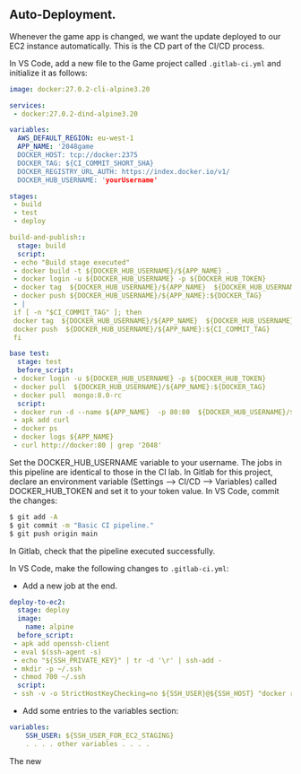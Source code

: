 ## Auto-Deployment.

Whenever the game app is changed, we want the update deployed to our EC2 instance automatically. This is the CD part of the CI/CD process.

In VS Code, add a new file to the Game project called `.gitlab-ci.yml` and initialize it as follows:
~~~yaml
image: docker:27.0.2-cli-alpine3.20

services:
 - docker:27.0.2-dind-alpine3.20

variables:
  AWS_DEFAULT_REGION: eu-west-1
  APP_NAME: '2048game
  DOCKER_HOST: tcp://docker:2375
  DOCKER_TAG: ${CI_COMMIT_SHORT_SHA}
  DOCKER_REGISTRY_URL_AUTH: https://index.docker.io/v1/
  DOCKER_HUB_USERNAME: 'yourUsername'

stages:
 - build
 - test
 - deploy

build-and-publish::
  stage: build
  script:
 - echo "Build stage executed"
 - docker build -t ${DOCKER_HUB_USERNAME}/${APP_NAME} .
 - docker login -u ${DOCKER_HUB_USERNAME} -p ${DOCKER_HUB_TOKEN}
 - docker tag  ${DOCKER_HUB_USERNAME}/${APP_NAME}  ${DOCKER_HUB_USERNAME}/${APP_NAME}:${DOCKER_TAG} 
 - docker push ${DOCKER_HUB_USERNAME}/${APP_NAME}:${DOCKER_TAG}
 - |
 if [ -n "$CI_COMMIT_TAG" ]; then
 docker tag  ${DOCKER_HUB_USERNAME}/${APP_NAME}  ${DOCKER_HUB_USERNAME}/${APP_NAME}:${CI_COMMIT_TAG} 
 docker push  ${DOCKER_HUB_USERNAME}/${APP_NAME}:${CI_COMMIT_TAG} 
 fi

base test:
  stage: test
  before_script:
 - docker login -u ${DOCKER_HUB_USERNAME} -p ${DOCKER_HUB_TOKEN}
 - docker pull  ${DOCKER_HUB_USERNAME}/${APP_NAME}:${DOCKER_TAG}  
 - docker pull  mongo:8.0-rc 
  script: 
 - docker run -d --name ${APP_NAME}  -p 80:80  ${DOCKER_HUB_USERNAME}/${APP_NAME}:${DOCKER_TAG} 
 - apk add curl
 - docker ps
 - docker logs ${APP_NAME}
 - curl http://docker:80 | grep '2048'
~~~
Set the DOCKER_HUB_USERNAME variable to your username. The jobs in this pipeline are identical to those in the CI lab. In Gitlab for this project, declare an environment variable (Settings --> CI/CD --> Variables) called DOCKER_HUB_TOKEN and set it to your token value. In VS Code, commit the changes:
~~~bash
$ git add -A
$ git commit -m "Basic CI pipeline."
$ git push origin main
~~~
In Gitlab, check that the pipeline executed successfully.

In VS Code, make the following changes to `.gitlab-ci.yml`:

+ Add a new job at the end.
~~~yaml
deploy-to-ec2:
  stage: deploy
  image:
    name: alpine
  before_script:
 - apk add openssh-client
 - eval $(ssh-agent -s)
 - echo "${SSH_PRIVATE_KEY}" | tr -d '\r' | ssh-add -
 - mkdir -p ~/.ssh
 - chmod 700 ~/.ssh
  script:
 - ssh -v -o StrictHostKeyChecking=no ${SSH_USER}@${SSH_HOST} "docker rm -f ${APP_NAME} && docker run -itd --name ${APP_NAME} -p80:80 ${DOCKER_HUB_USERNAME}/${APP_NAME}:${DOCKER_TAG}"
~~~
+ Add some entries to the variables section:
~~~yaml
variables:
    SSH_USER: ${SSH_USER_FOR_EC2_STAGING}
    . . . . other variables . . . . 
~~~

The new 